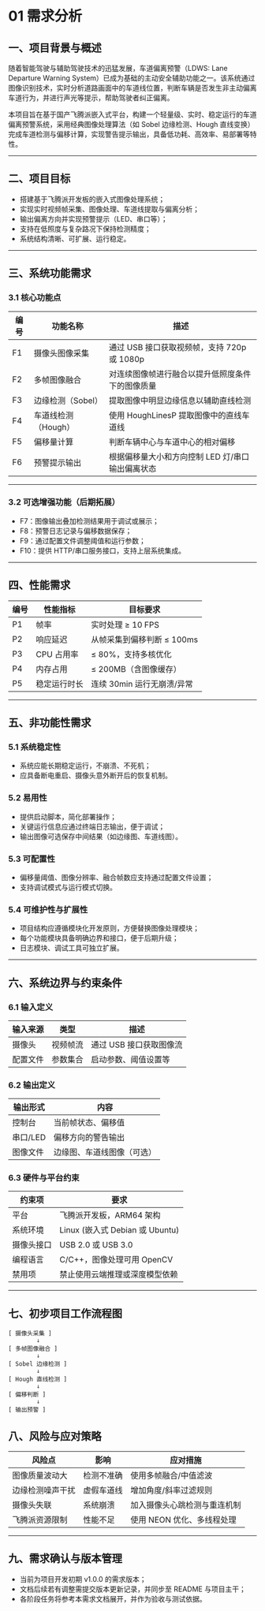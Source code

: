 # 01 需求分析

## 一、项目背景与概述

随着智能驾驶与辅助驾驶技术的迅猛发展，车道偏离预警（LDWS: Lane Departure Warning System）已成为基础的主动安全辅助功能之一。该系统通过图像识别技术，实时分析道路画面中的车道线位置，判断车辆是否发生非主动偏离车道行为，并进行声光等提示，帮助驾驶者纠正偏离。

本项目旨在基于国产飞腾派嵌入式平台，构建一个轻量级、实时、稳定运行的车道偏离预警系统，采用经典图像处理算法（如 Sobel 边缘检测、Hough 直线变换）完成车道检测与偏移计算，实现警告提示输出，具备低功耗、高效率、易部署等特性。

---

## 二、项目目标

- 搭建基于飞腾派开发板的嵌入式图像处理系统；
- 实现实时视频帧采集、图像处理、车道线提取与偏离分析；
- 输出偏离方向并实现预警提示（LED、串口等）；
- 支持在低照度与复杂路况下保持检测精度；
- 系统结构清晰、可扩展、运行稳定。

---

## 三、系统功能需求

### 3.1 核心功能点

| 编号 | 功能名称            | 描述                                             |
| ---- | ------------------- | ------------------------------------------------ |
| F1   | 摄像头图像采集      | 通过 USB 接口获取视频帧，支持 720p 或 1080p      |
| F2   | 多帧图像融合        | 对连续图像帧进行融合以提升低照度条件下的图像质量 |
| F3   | 边缘检测（Sobel）   | 提取图像中明显边缘信息以辅助直线检测             |
| F4   | 车道线检测（Hough） | 使用 HoughLinesP 提取图像中的直线车道线          |
| F5   | 偏移量计算          | 判断车辆中心与车道中心的相对偏移                 |
| F6   | 预警提示输出        | 根据偏移量大小和方向控制 LED 灯/串口输出偏离状态 |

---

### 3.2 可选增强功能（后期拓展）

- F7：图像输出叠加检测结果用于调试或展示；
- F8：预警日志记录与偏移数据保存；
- F9：通过配置文件调整阈值和运行参数；
- F10：提供 HTTP/串口服务接口，支持上层系统集成。

---

## 四、性能需求

| 编号 | 性能指标     | 目标要求                   |
| ---- | ------------ | -------------------------- |
| P1   | 帧率         | 实时处理 ≥ 10 FPS          |
| P2   | 响应延迟     | 从帧采集到偏移判断 ≤ 100ms |
| P3   | CPU 占用率   | ≤ 80%，支持多核优化        |
| P4   | 内存占用     | ≤ 200MB（含图像缓存）      |
| P5   | 稳定运行时长 | 连续 30min 运行无崩溃/异常 |

---

## 五、非功能性需求

### 5.1 系统稳定性
- 系统应能长期稳定运行，不崩溃、不死机；
- 应具备断电重启、摄像头意外断开后的恢复机制。

### 5.2 易用性
- 提供启动脚本，简化部署操作；
- 关键运行信息应通过终端日志输出，便于调试；
- 输出图像可选保存中间结果（如边缘图、车道线图）。

### 5.3 可配置性
- 偏移量阈值、图像分辨率、融合帧数应支持通过配置文件设置；
- 支持调试模式与运行模式切换。

### 5.4 可维护性与扩展性
- 项目结构应遵循模块化开发原则，方便替换图像处理模块；
- 每个功能模块具备明确边界和接口，便于后期升级；
- 日志模块、调试工具可独立扩展。

---

## 六、系统边界与约束条件

### 6.1 输入定义

| 输入来源 | 类型     | 描述                    |
| -------- | -------- | ----------------------- |
| 摄像头   | 视频帧流 | 通过 USB 接口获取图像流 |
| 配置文件 | 参数集合 | 启动参数、阈值设置等    |

### 6.2 输出定义

| 输出形式 | 内容                       |
| -------- | -------------------------- |
| 控制台   | 当前帧状态、偏移值         |
| 串口/LED | 偏移方向的警告输出         |
| 图像文件 | 边缘图、车道线图像（可选） |

### 6.3 硬件与平台约束

| 约束项     | 要求                            |
| ---------- | ------------------------------- |
| 平台       | 飞腾派开发板，ARM64 架构        |
| 系统环境   | Linux (嵌入式 Debian 或 Ubuntu) |
| 摄像头接口 | USB 2.0 或 USB 3.0              |
| 编程语言   | C/C++，图像处理可用 OpenCV      |
| 禁用项     | 禁止使用云端推理或深度模型依赖  |

---

## 七、初步项目工作流程图

```text
[ 摄像头采集 ]
        ↓
[ 多帧图像融合 ]
        ↓
[ Sobel 边缘检测 ]
        ↓
[ Hough 直线检测 ]
        ↓
[ 偏移判断 ]
        ↓
[ 输出预警 ]
```

## 八、风险与应对策略

| 风险点           | 影响       | 应对措施                     |
| ---------------- | ---------- | ---------------------------- |
| 图像质量波动大   | 检测不准确 | 使用多帧融合/中值滤波        |
| 边缘检测噪声干扰 | 虚假车道线 | 增加角度/斜率过滤规则        |
| 摄像头失联       | 系统崩溃   | 加入摄像头心跳检测与重连机制 |
| 飞腾派资源限制   | 性能不足   | 使用 NEON 优化、多线程处理   |



------

## 九、需求确认与版本管理

- 当前为项目开发初期 v1.0.0 的需求版本；
- 文档后续若有调整需提交版本更新记录，并同步至 README 与项目主干；
- 各阶段任务将参考本需求文档展开，并作为验收与测试依据。